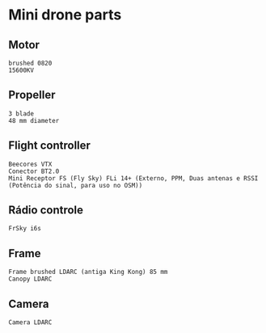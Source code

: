 # Mini drone parts

## Motor 
    brushed 0820
    15600KV

## Propeller
    3 blade
    48 mm diameter

## Flight controller
    Beecores VTX
    Conector BT2.0
    Mini Receptor FS (Fly Sky) FLi 14+ (Externo, PPM, Duas antenas e RSSI (Potência do sinal, para uso no OSM))

## Rádio controle
    FrSky i6s

## Frame
    Frame brushed LDARC (antiga King Kong) 85 mm
    Canopy LDARC

## Camera
    Camera LDARC

